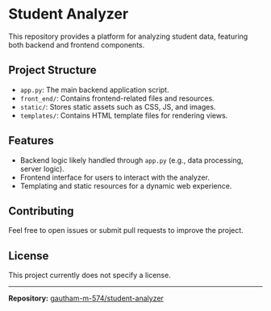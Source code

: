 # Student Analyzer

This repository provides a platform for analyzing student data, featuring both backend and frontend components.

## Project Structure

- `app.py`: The main backend application script.
- `front_end/`: Contains frontend-related files and resources.
- `static/`: Stores static assets such as CSS, JS, and images.
- `templates/`: Contains HTML template files for rendering views.

## Features

- Backend logic likely handled through `app.py` (e.g., data processing, server logic).
- Frontend interface for users to interact with the analyzer.
- Templating and static resources for a dynamic web experience.

## Contributing

Feel free to open issues or submit pull requests to improve the project.

## License

This project currently does not specify a license.

---

**Repository:** [gautham-m-574/student-analyzer](https://github.com/gautham-m-574/student-analyzer)
